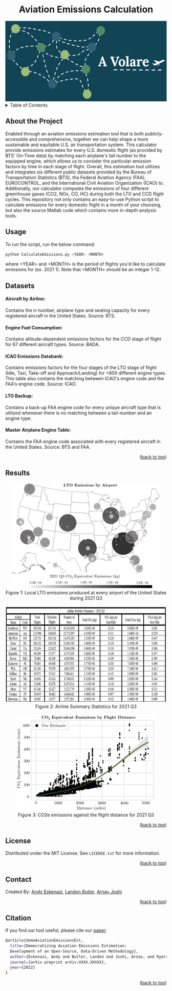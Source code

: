 <div id="top"></div>
<div align="center">
  <h1 align="center">Aviation Emissions Calculation</h1>
  <img src="Images/Logo.JPG" alt="Logo" height="250">
</div>
<!-- TABLE OF CONTENTS -->
<details>
  <summary>Table of Contents</summary>
  <ol>
    <li><a href="#about">About the Project</a></li>
    <li><a href="#usage">Usage</a></li>
    <li><a href="#datasets">Datasets</a></li>
    <li><a href="#results">Results</a></li>
    <li><a href="#license">License</a></li>
    <li><a href="#contact">Contact</a></li>
  </ol>
</details>

<!-- ABOUT -->
## About the Project
Enabled through an aviation emissions estimation tool that is both publicly-accessible and comprehensive, together we can help shape a more sustainable and equitable U.S. air transportation system. This calculator provide emissions estimates for every U.S. domestic flight (as provided by BTS' On-Time data) by matching each airplane's tail number to the equipped engine, which allows us to consider the particular emission factors by time in each stage of flight. Overall, this estimation tool utilizes and integrates six different public datasets provided by the Bureau of Transportation Statistics (BTS), the Federal Aviation Agency (FAA), EUROCONTROL, and the International Civil Aviation Organization (ICAO) to. Additionally, our calculator computes the emissions of four different greenhouse gases (CO2, NOx, CO, HC) during both the LTO and CCD flight cycles. This repository not only contains an easy-to-use Python script to calculate emissions for every domestic flight in a month of your choosing, but also the source Matlab code which contains more in-depth analysis tools. 

<!-- USAGE  -->
## Usage

To run the script, run the below command: 
  ```sh
  python CalculateEmissions.py <YEAR> <MONTH> 
  ```
where &lt;YEAR&gt; and &lt;MONTH&gt; is the period of flights you'd like to calculate emissions for (ex. 2021 1). Note that &lt;MONTH&gt; should be an integer 1-12.
  
<!-- DATASETS -->
## Datasets

#### Aircraft by Airline:
Contains the n-number, airplane type and seating capacity for every registered aircraft in the United States. Source: BTS.

#### Engine Fuel Consumption:
Contains altitude-dependent emissions factors for the CCD stage of flight for 67 different aircraft types. Source: BADA.

#### ICAO Emissions Databank:
Contains emissions factors for the four stages of the LTO stage of flight (Idle, Taxi, Take-off and Approach/Landing) for +800 different engine types. This table also contains the matching between ICAO's engine code and the FAA's engine code. Source: ICAO.

#### LTO Backup: 
Contains a back-up FAA engine code for every unique aircraft type that is utilized whenever there is no matching between a tail-number and an engine type.

#### Master Airplane Engine Table:
Contains the FAA engine code associated with every registered aircraft in the United States. Source: BTS and FAA.

<p align="right">(<a href="#top">back to top</a>)</p>

<!-- Results -->
## Results
<div align="center">
  <img src="Images/LTOEmissionsByAirport.JPG" alt="Logo" height="330">
  <br />
  Figure 1: Local LTO emissions produced at every airport of the United States during 2021 Q3
  <br />
  <br />
  <img src="Images/AirlineTable.JPG" alt="Logo" height="300">
  <br />
  Figure 2: Airline Summary Statistics for 2021 Q3 
  <br />
  <br />
  <img src="Images/EmissionsByDistance.JPG" alt="Logo" height="300">
  <br />
  Figure 3: CO2e emissions against the flight distance for 2021 Q3
</div>
<p align="right">(<a href="#top">back to top</a>)</p>

<!-- LICENSE -->
## License

Distributed under the MIT License. See `LICENSE.txt` for more information.

<p align="right">(<a href="#top">back to top</a>)</p>

<!-- CONTACT -->
## Contact

Created By: [Andy Eskenazi](https://www.linkedin.com/in/andy-eskenazi), [Landon Butler](https://landonbutler.github.io/), [Arnav Joshi](https://www.linkedin.com/in/arnavjoshi64)

<p align="right">(<a href="#top">back to top</a>)</p>

<!-- CITATION -->
## Citation
If you find our tool useful, please cite our [paper]():
  ```sh
  @article{demoAviationEmissionsEst,
    title={Democratizing Aviation Emissions Estimation:
    Development of an Open-Source, Data-Driven Methodology},
    author={Eskenazi, Andy and Butler, Landon and Joshi, Arnav, and Ryerson, Megn},
    journal={arXiv preprint arXiv:XXXX.XXXXX},
    year={2022}
}
  ```

<p align="right">(<a href="#top">back to top</a>)</p>
